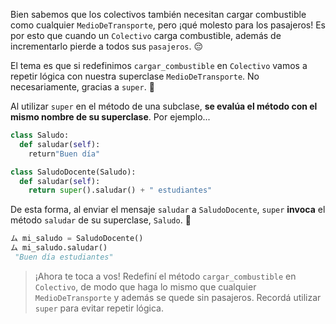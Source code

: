 Bien sabemos que los colectivos también necesitan cargar combustible como cualquier `MedioDeTransporte`, pero ¡qué molesto para los pasajeros! Es por esto que cuando un `Colectivo` carga combustible, además de incrementarlo pierde a todos sus `pasajeros`. :pensive:

El tema es que si redefinimos `cargar_combustible` en `Colectivo` vamos a repetir lógica con nuestra superclase `MedioDeTransporte`. No necesariamente, gracias a `super`. :muscle:

Al utilizar `super` en el método de una subclase, **se evalúa el método con el mismo nombre de su superclase**. Por ejemplo...

```python
class Saludo:
  def saludar(self):
    return"Buen día"

class SaludoDocente(Saludo):
  def saludar(self):
    return super().saludar() + " estudiantes"

```

De esta forma, al enviar el mensaje `saludar` a `SaludoDocente`, `super` **invoca** el método `saludar` de su superclase, `Saludo`. :wave: 

```python
ム mi_saludo = SaludoDocente()
ム mi_saludo.saludar()
 "Buen día estudiantes"
```

> ¡Ahora te toca a vos! Redefiní el método `cargar_combustible` en `Colectivo`, de modo que haga lo mismo que cualquier `MedioDeTransporte` y además se quede sin pasajeros. Recordá utilizar `super` para evitar repetir lógica.